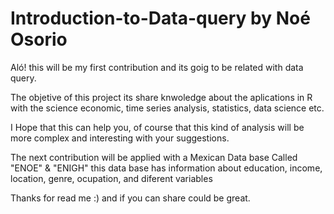 # Introduction-to-Data-query by Noé Osorio

Aló! this will be my first contribution and its goig to be related with data query. 

The objetive of this project its share knwoledge about the aplications in R with the science economic, time series analysis, statistics, data science etc.

I Hope that this can help you, of course that this kind of analysis will be more complex and interesting with your suggestions.

The next contribution will be applied with a Mexican Data base Called "ENOE" & "ENIGH" this data base has information about education, income, location, genre, ocupation, and diferent variables

Thanks for read me :) and if you can share could be great.


